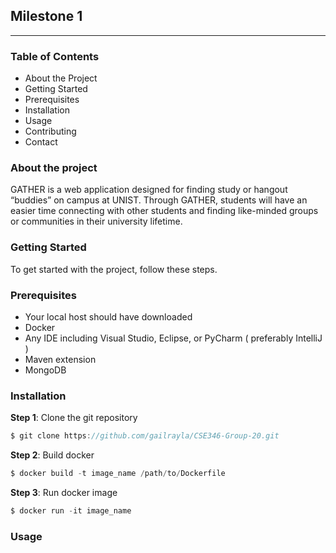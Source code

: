 ## Milestone 1
---

### Table of Contents
* About the Project
* Getting Started
* Prerequisites
* Installation
* Usage
* Contributing
* Contact

### About the project 
GATHER is a web application designed for finding study or hangout “buddies” on campus at UNIST. Through GATHER, students will have an easier time connecting with other students and finding like-minded groups or communities in their university lifetime.

### Getting Started
To get started with the project, follow these steps.

### Prerequisites
* Your local host should have downloaded
* Docker 
* Any IDE including Visual Studio, Eclipse, or PyCharm ( preferably IntelliJ )
* Maven extension
* MongoDB

### Installation

**Step 1**: Clone the git repository 

```javascript
$ git clone https://github.com/gailrayla/CSE346-Group-20.git
```

**Step 2**: Build docker 

```javascript
$ docker build -t image_name /path/to/Dockerfile
```

**Step 3**: Run docker image

```javascript
$ docker run -it image_name
```


### Usage

